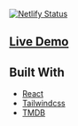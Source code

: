 [![Netlify Status](https://api.netlify.com/api/v1/badges/4f7815a2-fa6c-4d9f-b661-a3bf17ed496c/deploy-status)](https://app.netlify.com/sites/n3tflix/deploys)

## [Live Demo](https://n3tflix.netlify.app)

## Built With
  - [React](https://reactjs.org)
  - [Tailwindcss](https://tailwindcss.com)
  - [TMDB](https://www.themoviedb.org)

